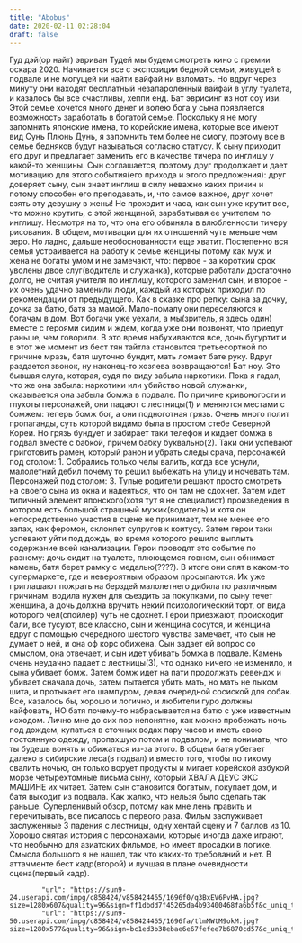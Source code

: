 ```yaml
---
title: "Abobus"
date: 2020-02-11 02:28:04
draft: false
---
```


Гуд дэй(ор найт) эвриван
Тудей мы будем смотреть кино с премии оскара 2020. Начинается все с экспозиции бедной семьи, живущей в подвале и не могущей ни найти вайфай ни взломать. Но вдруг через минуту они находят бесплатный незапароленный вайфай в углу туалета, и казалось бы все счастливы, хеппи енд. Бат эврисинг из нот соу изи. Этой семье хочется много денег и волею бога у сына появляется возможность заработать в богатой семье. Поскольку я не могу запомнить японские имена, то корейские имена, которые все имеют вид Сунь Плюнь Дунь, я запомнить тем более не смогу, поэтому все в семье бедняков будут называться согласно статусу. К сыну приходит его друг и предлагает заменить его в качестве тичера по инглишу у какой-то женщины. Сын соглашается, поэтому друг продолжает и дает мотивацию для этого события(его прихода и этого предложения): друг доверяет сыну, сын знает инглиш в силу неважно каких причин и потому способен его преподавать, и, что самое важное, друг хочет взять эту девушку в жены! Не проходит и часа, как сын уже крутит все, что можно крутить, с этой женщиной, зарабатывая ее учителем по инглишу. Несмотря на то, что она его обвиняла в влюбленности тичеру рисования. В общем, мотивации для их отношений чуть меньше чем зеро. Но ладно, дальше необоснованности еще хватит. Постепенно вся семья устраивается на работу к семье женщины потому как муж и жена не богаты умом и не замечают, что: первое - за короткий срок уволены двое слуг(водитель и служанка), которые работали достаточно долго, не считая учителя по инглишу, которого заменил сын, и второе - их очень удачно заменили люди, каждый из которых приходил по рекомендации от предыдущего. Как в сказке про репку: сына за дочку, дочка за батю, батя за мамой. Мало-помалу они переселяются к богачам в дом. Вот богачи уже уехали, а мы(зритель, я здесь один) вместе с героями сидим и ждем, когда уже они позвонят, что приедут раньше, чем говорили. В это время набухиваются все, дочь бугуртит и в этот же момент из бест тян тайтла становится третьесортной по причине мразь, батя шуточно бундит, мать ломает бате руку. Вдруг раздается звонок, ну наконец-то хозяева возвращаются! Бат ноу. Это бывшая слуга, которая, судя по виду забыла наркотики. Пока я гадал, что же она забыла: наркотики или убийство новой служанки, оказывается она забыла бомжа в подвале. По причине кривоногости и глухоты персонажей, они падают с лестницы(1) и меняются местами с бомжем: теперь бомж бог, а они подноготная грязь. Очень много полит пропаганды, суть которой видимо была в простом стебе Северной Кореи. Но грязь бундует и забирает таки телефон и кидает бомжа в подвал вместе с бабкой, причем бабку буквально(2). Таки они успевают приготовить рамен, который ранон и убрать следы срача, персонажей под столом: 1. Собрались только челы валить, когда все уснули, малолетний дебил почему то решил выбежать на улицу и ночевать там. Персонажей под столом: 3. Тупые родители решают просто смотреть на своего сына из окна и надеяться, что он там не сдохнет. Затем идет типичный элемент японского(хотя тут я не специалист) произведения в котором есть большой страшный мужик(водитель) и хотя он непосредственно участия в сцене не принимает, тем не менее его запах, как феромон, склоняет супругов к коитусу. Затем герои таки успевают уйти под дождь, во время которого решило выплыть содержание всей канализации. Герои проводят это событие по разному: дочь сидит на туалете, плюющемся говном, сын обнимает камень, батя берет рамку с медалью(????). В итоге они спят в каком-то супермаркете, где и невероятным образом просыпаются. Их уже приглашают пожрать на берздей малолетнего дибила по различным причинам: водила нужен для сьездить за покупками, по сыну течет женщина, а дочь должна вручить некий психологический торт, от вида которого чел(спойлер) чуть не сдохнет. Герои приезжают, происходит бали, все тусуют, все классно, сын и женщина сосутся, и женщина вдруг с помощью очередного шестого чувства замечает, что сын не думает о ней, и она оф корс обижена. Сын задает ей вопрос со смыслом, она отвечает, и сын идет убивать бомжа в подвале. Камень очень неудачно падает с лестницы(3), что однако ничего не изменило, и сына убивает бомж. Затем бомж идет на пати продолжать ревендж и убивает сначала дочь, затем пытается убить мать, но мать не лыком шита, и протыкает его шампуром, делая очередной сосиской для собак. Все, казалось бы, хорошо и логично, и любители гуро должны кайфовать, НО батя почему-то набрасывается на батю с уже известным исходом. Лично мне до сих пор непонятно, как можно пробежать ночь под дождем, купаться в сточных водах пару часов и иметь свою постоянную одежду, пропахшую потом и подвалом, и не понимать, что ты будешь вонять и обижаться из-за этого. В общем батя убегает далеко в сибирские леса(в подвал) и вместо того, чтобы по тихому свалить ночью, он только ворует продукты и мигает корейской азбукой морзе четырехтомные письма сыну, который ХВАЛА ДЕУС ЭКС МАШИНЕ их читает. Затем сын становится богатым, покупает дом, и батя выходит из подвала. Как жалко, что нельзя было сделать так раньше.
Суперленивый обзор, потому как мне лень править и перечитывать, все писалось с первого раза. Фильм заслуживает заслуженные 3 падения с лестницы, одну хентай сцену и 7 баллов из 10. Хорошо снятая история с персонажами, которые иногда даже играют, что необычно для азиатских фильмов, но имеет просадки в логике. Смысла большого я не нашел, так что каких-то требований и нет.
В аттачменте бест кадр(второй) и лучшая в плане очевидности сцена(первый кадр).

            "url": "https://sun9-24.userapi.com/impg/c858424/v858424465/1696f0/q3BxEV6PvHA.jpg?size=1280x607&quality=96&sign=ff1dbdd7f45265da4b93400468fa6b5f&c_uniq_tag=Xg1DLOt1pKtxnKC2xTsbauM28WVGKYVpcCBaQvCjKhk&type=album",
            "url": "https://sun9-50.userapi.com/impg/c858424/v858424465/1696fa/tlmMWtM9okM.jpg?size=1280x577&quality=96&sign=bc1ed3b38ebae6e67fefee7b6870cd57&c_uniq_tag=WLIkp3n_OpDzXUx_iodgv93kpUH84Q3O_M2_fY7QW3U&type=album",
